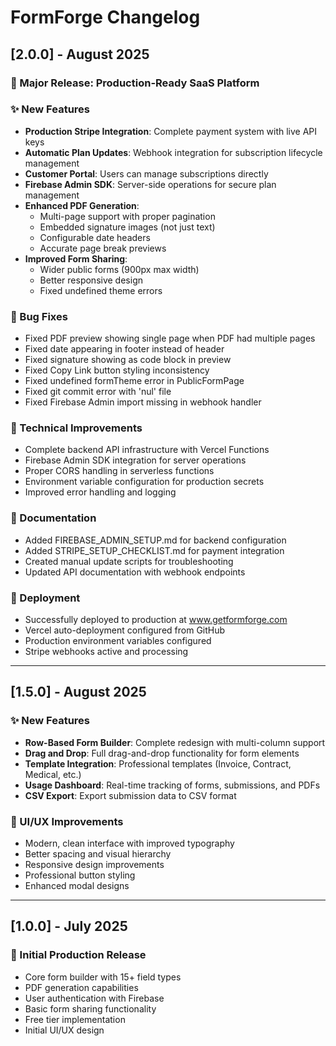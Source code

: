 # FormForge Changelog

## [2.0.0] - August 2025

### 🎉 Major Release: Production-Ready SaaS Platform

### ✨ New Features
- **Production Stripe Integration**: Complete payment system with live API keys
- **Automatic Plan Updates**: Webhook integration for subscription lifecycle management
- **Customer Portal**: Users can manage subscriptions directly
- **Firebase Admin SDK**: Server-side operations for secure plan management
- **Enhanced PDF Generation**: 
  - Multi-page support with proper pagination
  - Embedded signature images (not just text)
  - Configurable date headers
  - Accurate page break previews
- **Improved Form Sharing**:
  - Wider public forms (900px max width)
  - Better responsive design
  - Fixed undefined theme errors

### 🐛 Bug Fixes
- Fixed PDF preview showing single page when PDF had multiple pages
- Fixed date appearing in footer instead of header
- Fixed signature showing as code block in preview
- Fixed Copy Link button styling inconsistency
- Fixed undefined formTheme error in PublicFormPage
- Fixed git commit error with 'nul' file
- Fixed Firebase Admin import missing in webhook handler

### 🔧 Technical Improvements
- Complete backend API infrastructure with Vercel Functions
- Firebase Admin SDK integration for server operations
- Proper CORS handling in serverless functions
- Environment variable configuration for production secrets
- Improved error handling and logging

### 📝 Documentation
- Added FIREBASE_ADMIN_SETUP.md for backend configuration
- Added STRIPE_SETUP_CHECKLIST.md for payment integration
- Created manual update scripts for troubleshooting
- Updated API documentation with webhook endpoints

### 🚀 Deployment
- Successfully deployed to production at www.getformforge.com
- Vercel auto-deployment configured from GitHub
- Production environment variables configured
- Stripe webhooks active and processing

---

## [1.5.0] - August 2025

### ✨ New Features
- **Row-Based Form Builder**: Complete redesign with multi-column support
- **Drag and Drop**: Full drag-and-drop functionality for form elements
- **Template Integration**: Professional templates (Invoice, Contract, Medical, etc.)
- **Usage Dashboard**: Real-time tracking of forms, submissions, and PDFs
- **CSV Export**: Export submission data to CSV format

### 🎨 UI/UX Improvements
- Modern, clean interface with improved typography
- Better spacing and visual hierarchy
- Responsive design improvements
- Professional button styling
- Enhanced modal designs

---

## [1.0.0] - July 2025

### 🎉 Initial Production Release
- Core form builder with 15+ field types
- PDF generation capabilities
- User authentication with Firebase
- Basic form sharing functionality
- Free tier implementation
- Initial UI/UX design
